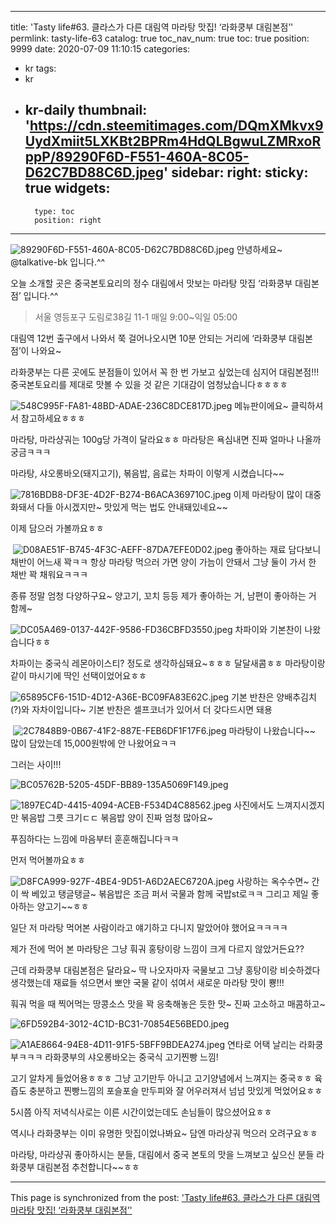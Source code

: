 
---
title: 'Tasty life#63. 클라스가 다른 대림역 마라탕 맛집! ‘라화쿵부 대림본점’'
permlink: tasty-life-63
catalog: true
toc_nav_num: true
toc: true
position: 9999
date: 2020-07-09 11:10:15
categories:
- kr
tags:
- kr
- kr-daily
thumbnail: 'https://cdn.steemitimages.com/DQmXMkvx9UydXmiit5LXKBt2BPRm4HdQLBgwuLZMRxoRppP/89290F6D-F551-460A-8C05-D62C7BD88C6D.jpeg'
sidebar:
    right:
        sticky: true
widgets:
    -
        type: toc
        position: right
---


![89290F6D-F551-460A-8C05-D62C7BD88C6D.jpeg](https://cdn.steemitimages.com/DQmXMkvx9UydXmiit5LXKBt2BPRm4HdQLBgwuLZMRxoRppP/89290F6D-F551-460A-8C05-D62C7BD88C6D.jpeg)
안녕하세요~ @talkative-bk 입니다.^^

오늘 소개할 곳은 중국본토요리의 정수 대림에서
맛보는 마라탕 맛집 ‘라화쿵부 대림본점’ 입니다.^^

> 서울 영등포구 도림로38길 11-1
매일 9:00~익일 05:00

대림역 12번 출구에서 나와서 쭉 걸어나오시면
10분 안되는 거리에 ‘라화쿵부 대림본점’이 나와요~

​라화쿵부는 다른 곳에도 분점들이 있어서
꼭 한 번 가보고 싶었는데 심지어 대림본점!!!
중국본토요리를 제대로 맛볼 수 있을 것 같은 
기대감이 엄청났습니다ㅎㅎㅎㅎ


![548C995F-FA81-48BD-ADAE-236C8DCE817D.jpeg](https://cdn.steemitimages.com/DQmYhoKmHBzm7UGPjdSDzDz2iSG2SfRhwoPKSAG4EeWQxnJ/548C995F-FA81-48BD-ADAE-236C8DCE817D.jpeg)
메뉴판이에요~ 클릭하셔서 참고하세요ㅎㅎㅎ

​마라탕, 마라샹궈는 100g당 가격이 달라요ㅎㅎ
마라탕은 욕심내면 진짜 얼마나 나올까 궁금ㅋㅋㅋ

​마라탕, 샤오롱바오(돼지고기), 볶음밥,
음료는 차파이 이렇게 시켰습니다~~


![7816BDB8-DF3E-4D2F-B274-B6ACA369710C.jpeg](https://cdn.steemitimages.com/DQmQ6ZVHqEVnmNXSfDTQoow8QQHb1GS6Kb1BCKXVviZfJ76/7816BDB8-DF3E-4D2F-B274-B6ACA369710C.jpeg)
이제 마라탕이 많이 대중화돼서 다들 아시겠지만~
맛있게 먹는 법도 안내돼있네요~~

​이제 담으러 가볼까요ㅎㅎ

​
![D08AE51F-B745-4F3C-AEFF-87DA7EFE0D02.jpeg](https://cdn.steemitimages.com/DQmRXH7miXNQyg4HK3mwNkdJnPXd9W8vptPNEeSfzLMGouE/D08AE51F-B745-4F3C-AEFF-87DA7EFE0D02.jpeg)
좋아하는 재료 담다보니 채반이 어느새 꽉ㅋㅋ
항상 마라탕 먹으러 가면 양이 가늠이 안돼서 그냥 
둘이 가서 한 채반 꽉 채워요ㅋㅋㅋ

​종류 정말 엄청 다양하구요~ 양고기, 꼬치 등등 
제가 좋아하는 거, 남편이 좋아하는 거 함께~


![DC05A469-0137-442F-9586-FD36CBFD3550.jpeg](https://cdn.steemitimages.com/DQmbQdXDByLf9aUwhf6YqigYkbDqyfLH6EWM3Lxf1FMtFYa/DC05A469-0137-442F-9586-FD36CBFD3550.jpeg)
차파이와 기본찬이 나왔습니다ㅎㅎ

​차파이는 중국식 레몬아이스티?
정도로 생각하심돼요~ㅎㅎㅎ 달달새콤ㅎㅎ
마라탕이랑 같이 마시기에 딱인 선택이었어요ㅎㅎ


![65895CF6-151D-4D12-A36E-BC09FA83E62C.jpeg](https://cdn.steemitimages.com/DQmTjU9AwsuU5V7k4XxobScGKvGh64Jyc8QUmQpMdvkbNRk/65895CF6-151D-4D12-A36E-BC09FA83E62C.jpeg)
기본 반찬은 양배추김치(?)와 자차이입니다~
기본 반찬은 셀프코너가 있어서 더 갖다드시면 돼용

​
![2C7848B9-0B67-41F2-887E-FEB6DF1F17F6.jpeg](https://cdn.steemitimages.com/DQmWEb28TzcsT2KMbD2oYs2uUmjA5NW6byTosbAaGmP2Vmz/2C7848B9-0B67-41F2-887E-FEB6DF1F17F6.jpeg)
마라탕이 나왔습니다~~
많이 담았는데 15,000원밖에 안 나왔어요ㅋㅋ

​그러는 사이!!!


![BC05762B-5205-45DF-BB89-135A5069F149.jpeg](https://cdn.steemitimages.com/DQmaUsVYW5vpjaU9dPVcSEg8ibqjCuRwJryBRZPh8cy31sG/BC05762B-5205-45DF-BB89-135A5069F149.jpeg)

![1897EC4D-4415-4094-ACEB-F534D4C88562.jpeg](https://cdn.steemitimages.com/DQmeAoSqRWKcGtmeVHj8xCt3H8Jq4suxKvDLyBAv8xgPpan/1897EC4D-4415-4094-ACEB-F534D4C88562.jpeg)
사진에서도 느껴지시겠지만 볶음밥 그릇 크기ㄷㄷ
볶음밥 양이 진짜 엄청 많아요~

푸짐하다는 느낌에 마음부터 훈훈해집니다ㅋㅋ

​먼저 먹어볼까요ㅎㅎ

![D8FCA999-927F-4BE4-9D51-A6D2AEC6720A.jpeg](https://cdn.steemitimages.com/DQmNX4voUCyKbuRTfiGxs6xhKVbGrNGVnvuhUV7KAVv9wZm/D8FCA999-927F-4BE4-9D51-A6D2AEC6720A.jpeg)
사랑하는 옥수수면~ 간이 싹 베있고 탱글탱글~
볶음밥은 조금 퍼서 국물과 함께 국밥st로ㅋㅋ
그리고 제일 좋아하는 양고기~~ㅎㅎ

​일단 저 마라탕 먹어본 사람이라고 
얘기하고 다니지 말았어야 했어요ㅋㅋㅋㅋ

​제가 전에 먹어 본 마라탕은 그냥 훠궈 홍탕이랑 
느낌이 크게 다르지 않았거든요??

​근데 라화쿵부 대림본점은 달라요~
딱 나오자마자 국물보고 그냥 홍탕이랑 비슷하겠다 
생각했는데 재료들 섞으면서 뽀얀 국물 같이 섞여서
새로운 마라탕 맛이 뿅!!!

​훠궈 먹을 때 찍어먹는 땅콩소스 맛을 
꽉 응축해놓은 듯한 맛~ 진짜 고소하고 매콤하고~


![6FD592B4-3012-4C1D-BC31-70854E56BED0.jpeg](https://cdn.steemitimages.com/DQmWdra7rnVGpgb4Zu196QR57SY2YqpBZuZ156zmpxXhdov/6FD592B4-3012-4C1D-BC31-70854E56BED0.jpeg)

![A1AE8664-94E8-4D11-91F5-5BFF9BDEA274.jpeg](https://cdn.steemitimages.com/DQmP4zjGtXDJEkNREuksxnVBDJo45ZuBdWoLgHi1T2T7yTh/A1AE8664-94E8-4D11-91F5-5BFF9BDEA274.jpeg)
연타로 어택 날리는 라화쿵부ㅋㅋㅋ
라화쿵부의 샤오롱바오는 중국식 고기찐빵 느낌!

​고기 알차게 들었어용ㅎㅎㅎ 그냥 고기만두 아니고
고기양념에서 느껴지는 중국ㅎㅎ
육즙도 충분하고 찐빵느낌의 포슬포슬 만두피와
잘 어우러져서 넘넘 맛있게 먹었어요ㅎㅎ

5시쯤 아직 저녁식사로는
이른 시간이었는데도 손님들이 많으셨어요ㅎㅎ

​역시나 라화쿵부는 이미 유명한 맛집이었나봐요~
담엔 마라샹궈 먹으러 오려구요ㅎㅎ

​마라탕, 마라샹궈 좋아하시는 분들, 
대림에서 중국 본토의 맛을 느껴보고 싶으신 분들
라화쿵부 대림본점 추천합니다~~ㅎㅎ

- - -

This page is synchronized from the post: ['Tasty life#63. 클라스가 다른 대림역 마라탕 맛집! ‘라화쿵부 대림본점’'](https://steemit.com/@talkative-bk/tasty-life-63)
